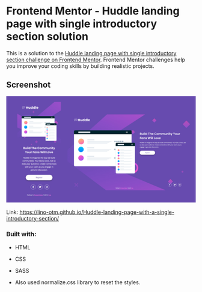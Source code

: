 # Frontend Mentor - Huddle landing page with single introductory section solution

This is a solution to the [Huddle landing page with single introductory section challenge on Frontend Mentor](https://www.frontendmentor.io/challenges/huddle-landing-page-with-a-single-introductory-section-B_2Wvxgi0). Frontend Mentor challenges help you improve your coding skills by building realistic projects. 

## Screenshot

![](/huddle-landing-page.jpg)

Link: https://lino-otm.github.io/Huddle-landing-page-with-a-single-introductory-section/

### Built with: 

- HTML
- CSS
- SASS

- Also used normalize.css library to reset the styles.

